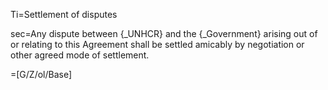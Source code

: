 Ti=Settlement of disputes

sec=Any dispute between {_UNHCR} and the {_Government} arising out of or relating to this Agreement shall be settled amicably by negotiation or other agreed mode of settlement.

=[G/Z/ol/Base]

